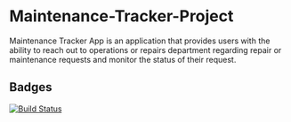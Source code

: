 # Maintenance-Tracker-Project
Maintenance Tracker App is an application that provides users with the ability to reach out to operations or repairs department regarding repair or maintenance requests and monitor the status of their request.

## Badges
[![Build Status](https://travis-ci.com/adebayoileri/Maintenance-Tracker-Project.svg?branch=API)](https://travis-ci.com/adebayoileri/Maintenance-Tracker-Project)
